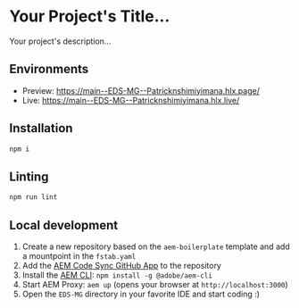 # Your Project's Title...
Your project's description...

## Environments
- Preview: https://main--EDS-MG--Patricknshimiyimana.hlx.page/
- Live: https://main--EDS-MG--Patricknshimiyimana.hlx.live/

## Installation

```sh
npm i
```

## Linting

```sh
npm run lint
```

## Local development

1. Create a new repository based on the `aem-boilerplate` template and add a mountpoint in the `fstab.yaml`
1. Add the [AEM Code Sync GitHub App](https://github.com/apps/aem-code-sync) to the repository
1. Install the [AEM CLI](https://github.com/adobe/helix-cli): `npm install -g @adobe/aem-cli`
1. Start AEM Proxy: `aem up` (opens your browser at `http://localhost:3000`)
1. Open the `EDS-MG` directory in your favorite IDE and start coding :)
